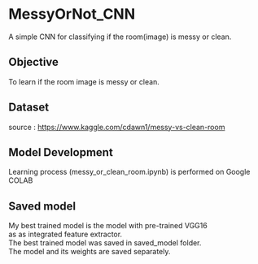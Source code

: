 # MessyOrNot_CNN
A simple CNN for classifying if the room(image) is messy or clean.  

## Objective 
To learn if the room image is messy or clean.  

## Dataset
source : https://www.kaggle.com/cdawn1/messy-vs-clean-room  

## Model Development  
Learning process (messy_or_clean_room.ipynb) is performed on Google COLAB 

## Saved model  
My best trained model is the model with pre-trained VGG16  
as as integrated feature extractor.  
The best trained model was saved in saved_model folder.  
The model and its weights are saved separately.

